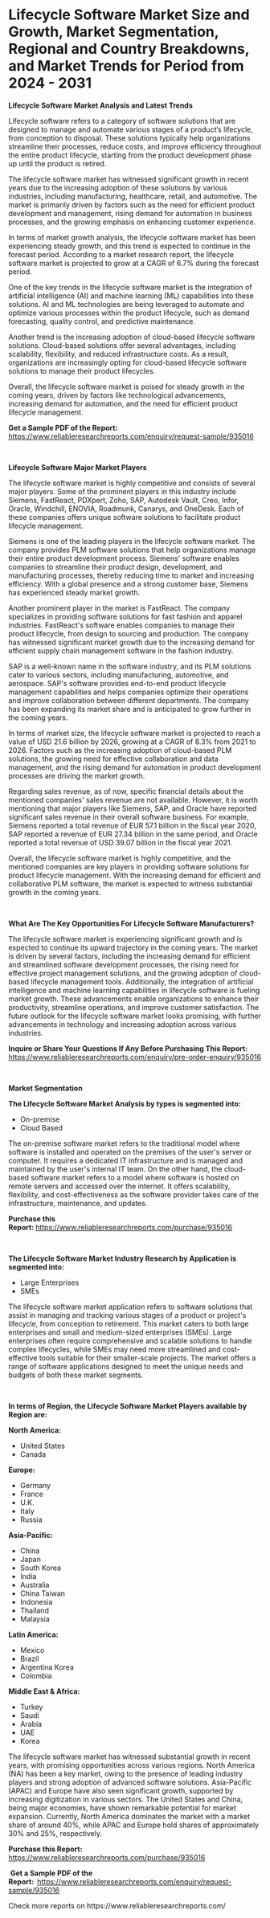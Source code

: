 <p><h1>Lifecycle Software Market Size and Growth, Market Segmentation, Regional and Country Breakdowns, and Market Trends for Period from 2024 -  2031</h1></p><p><strong>Lifecycle Software Market Analysis and Latest Trends</strong></p>
<p><p>Lifecycle software refers to a category of software solutions that are designed to manage and automate various stages of a product’s lifecycle, from conception to disposal. These solutions typically help organizations streamline their processes, reduce costs, and improve efficiency throughout the entire product lifecycle, starting from the product development phase up until the product is retired.</p><p>The lifecycle software market has witnessed significant growth in recent years due to the increasing adoption of these solutions by various industries, including manufacturing, healthcare, retail, and automotive. The market is primarily driven by factors such as the need for efficient product development and management, rising demand for automation in business processes, and the growing emphasis on enhancing customer experience.</p><p>In terms of market growth analysis, the lifecycle software market has been experiencing steady growth, and this trend is expected to continue in the forecast period. According to a market research report, the lifecycle software market is projected to grow at a CAGR of 6.7% during the forecast period.</p><p>One of the key trends in the lifecycle software market is the integration of artificial intelligence (AI) and machine learning (ML) capabilities into these solutions. AI and ML technologies are being leveraged to automate and optimize various processes within the product lifecycle, such as demand forecasting, quality control, and predictive maintenance.</p><p>Another trend is the increasing adoption of cloud-based lifecycle software solutions. Cloud-based solutions offer several advantages, including scalability, flexibility, and reduced infrastructure costs. As a result, organizations are increasingly opting for cloud-based lifecycle software solutions to manage their product lifecycles.</p><p>Overall, the lifecycle software market is poised for steady growth in the coming years, driven by factors like technological advancements, increasing demand for automation, and the need for efficient product lifecycle management.</p></p>
<p><strong>Get a Sample PDF of the Report:&nbsp;</strong> <a href="https://www.reliableresearchreports.com/enquiry/request-sample/935016">https://www.reliableresearchreports.com/enquiry/request-sample/935016</a></p>
<p>&nbsp;</p>
<p><strong>Lifecycle Software Major Market Players</strong></p>
<p><p>The lifecycle software market is highly competitive and consists of several major players. Some of the prominent players in this industry include Siemens, FastReact, PDXpert, Zoho, SAP, Autodesk Vault, Creo, Infor, Oracle, Windchill, ENOVIA, Roadmunk, Canarys, and OneDesk. Each of these companies offers unique software solutions to facilitate product lifecycle management.</p><p>Siemens is one of the leading players in the lifecycle software market. The company provides PLM software solutions that help organizations manage their entire product development process. Siemens' software enables companies to streamline their product design, development, and manufacturing processes, thereby reducing time to market and increasing efficiency. With a global presence and a strong customer base, Siemens has experienced steady market growth.</p><p>Another prominent player in the market is FastReact. The company specializes in providing software solutions for fast fashion and apparel industries. FastReact's software enables companies to manage their product lifecycle, from design to sourcing and production. The company has witnessed significant market growth due to the increasing demand for efficient supply chain management software in the fashion industry.</p><p>SAP is a well-known name in the software industry, and its PLM solutions cater to various sectors, including manufacturing, automotive, and aerospace. SAP's software provides end-to-end product lifecycle management capabilities and helps companies optimize their operations and improve collaboration between different departments. The company has been expanding its market share and is anticipated to grow further in the coming years.</p><p>In terms of market size, the lifecycle software market is projected to reach a value of USD 21.6 billion by 2026, growing at a CAGR of 8.3% from 2021 to 2026. Factors such as the increasing adoption of cloud-based PLM solutions, the growing need for effective collaboration and data management, and the rising demand for automation in product development processes are driving the market growth.</p><p>Regarding sales revenue, as of now, specific financial details about the mentioned companies' sales revenue are not available. However, it is worth mentioning that major players like Siemens, SAP, and Oracle have reported significant sales revenue in their overall software business. For example, Siemens reported a total revenue of EUR 57.1 billion in the fiscal year 2020, SAP reported a revenue of EUR 27.34 billion in the same period, and Oracle reported a total revenue of USD 39.07 billion in the fiscal year 2021.</p><p>Overall, the lifecycle software market is highly competitive, and the mentioned companies are key players in providing software solutions for product lifecycle management. With the increasing demand for efficient and collaborative PLM software, the market is expected to witness substantial growth in the coming years.</p></p>
<p>&nbsp;</p>
<p><strong>What Are The Key Opportunities For Lifecycle Software Manufacturers?</strong></p>
<p><p>The lifecycle software market is experiencing significant growth and is expected to continue its upward trajectory in the coming years. The market is driven by several factors, including the increasing demand for efficient and streamlined software development processes, the rising need for effective project management solutions, and the growing adoption of cloud-based lifecycle management tools. Additionally, the integration of artificial intelligence and machine learning capabilities in lifecycle software is fueling market growth. These advancements enable organizations to enhance their productivity, streamline operations, and improve customer satisfaction. The future outlook for the lifecycle software market looks promising, with further advancements in technology and increasing adoption across various industries.</p></p>
<p><strong>Inquire or Share Your Questions If Any Before Purchasing This Report:</strong> <a href="https://www.reliableresearchreports.com/enquiry/pre-order-enquiry/935016">https://www.reliableresearchreports.com/enquiry/pre-order-enquiry/935016</a></p>
<p>&nbsp;</p>
<p><strong>Market Segmentation</strong></p>
<p><strong>The Lifecycle Software Market Analysis by types is segmented into:</strong></p>
<p><ul><li>On-premise</li><li>Cloud Based</li></ul></p>
<p><p>The on-premise software market refers to the traditional model where software is installed and operated on the premises of the user's server or computer. It requires a dedicated IT infrastructure and is managed and maintained by the user's internal IT team. On the other hand, the cloud-based software market refers to a model where software is hosted on remote servers and accessed over the internet. It offers scalability, flexibility, and cost-effectiveness as the software provider takes care of the infrastructure, maintenance, and updates.</p></p>
<p><strong>Purchase this Report:&nbsp;</strong><a href="https://www.reliableresearchreports.com/purchase/935016">https://www.reliableresearchreports.com/purchase/935016</a></p>
<p>&nbsp;</p>
<p><strong>The Lifecycle Software Market Industry Research by Application is segmented into:</strong></p>
<p><ul><li>Large Enterprises</li><li>SMEs</li></ul></p>
<p><p>The lifecycle software market application refers to software solutions that assist in managing and tracking various stages of a product or project's lifecycle, from conception to retirement. This market caters to both large enterprises and small and medium-sized enterprises (SMEs). Large enterprises often require comprehensive and scalable solutions to handle complex lifecycles, while SMEs may need more streamlined and cost-effective tools suitable for their smaller-scale projects. The market offers a range of software applications designed to meet the unique needs and budgets of both these market segments.</p></p>
<p>&nbsp;</p>
<p><strong>In terms of Region, the Lifecycle Software Market Players available by Region are:</strong></p>
<p>
    <p> <strong> North America: </strong>
        <ul>
            <li>United States</li>
            <li>Canada</li>
        </ul>
        </p> 
    <p> <strong> Europe: </strong>
        <ul>
            <li>Germany</li>
            <li>France</li>
            <li>U.K.</li>
            <li>Italy</li>
            <li>Russia</li>
        </ul>
        </p> 
    <p> <strong> Asia-Pacific: </strong>
        <ul>
            <li>China</li>
            <li>Japan</li>
            <li>South Korea</li>
            <li>India</li>
            <li>Australia</li>
            <li>China Taiwan</li>
            <li>Indonesia</li>
            <li>Thailand</li>
            <li>Malaysia</li>
        </ul>
        </p> 
    <p> <strong> Latin America: </strong>
        <ul>
            <li>Mexico</li>
            <li>Brazil</li>
            <li>Argentina Korea</li>
            <li>Colombia</li>
        </ul>
        </p> 
    <p> <strong> Middle East & Africa: </strong>
        <ul>
            <li>Turkey</li>
            <li>Saudi</li>
            <li>Arabia</li>
            <li>UAE</li>
            <li>Korea</li>
        </ul>
    </p>
    </p>
<p><p>The lifecycle software market has witnessed substantial growth in recent years, with promising opportunities across various regions. North America (NA) has been a key market, owing to the presence of leading industry players and strong adoption of advanced software solutions. Asia-Pacific (APAC) and Europe have also seen significant growth, supported by increasing digitization in various sectors. The United States and China, being major economies, have shown remarkable potential for market expansion. Currently, North America dominates the market with a market share of around 40%, while APAC and Europe hold shares of approximately 30% and 25%, respectively.</p></p>
<p><strong>Purchase this Report: </strong><a href="https://www.reliableresearchreports.com/purchase/935016">https://www.reliableresearchreports.com/purchase/935016</a></p>
<p>&nbsp;<strong>Get a Sample PDF of the Report:&nbsp;&nbsp;</strong><a href="https://www.reliableresearchreports.com/enquiry/request-sample/935016">https://www.reliableresearchreports.com/enquiry/request-sample/935016</a></p>
<p><strong></strong></p>
<p>Check more reports on https://www.reliableresearchreports.com/</p>